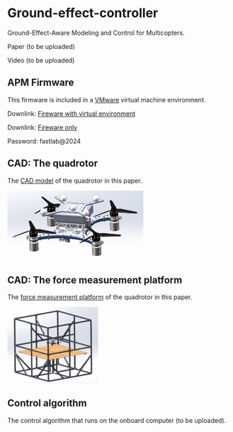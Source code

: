 # Ground-effect-controller

Ground-Effect-Aware Modeling and Control for Multicopters.

Paper (to be uploaded)

Video (to be uploaded)

## APM Firmware

This firmware is included in a [VMware](https://www.vmware.com/) virtual machine environment.

Downlink:  [Fireware with virtual environment](http://zjufast.tpddns.cn:9110/share.cgi?ssid=cfde8ecbb0b8432fb59c241b98ab59a9)

Downlink:  [Fireware only](http://zjufast.tpddns.cn:9110/share.cgi?ssid=d6dd0e1a97cf43f7a9f5feb82fca04d5)

Password: fastlab@2024

## CAD: The quadrotor

The  [CAD model](./CAD/quadrotor.STEP) of the quadrotor in this paper.



<img src="./figs/quadrotor.PNG" alt="Alt text" style="zoom:30%;" />

## CAD: The force measurement platform

The  [force measurement platform](./CAD/platform.step) of the quadrotor in this paper.

<img src="./figs/platform.PNG" alt="Alt text" style="zoom:20%;" />



## Control algorithm

The control algorithm that runs on the onboard computer (to be uploaded).
